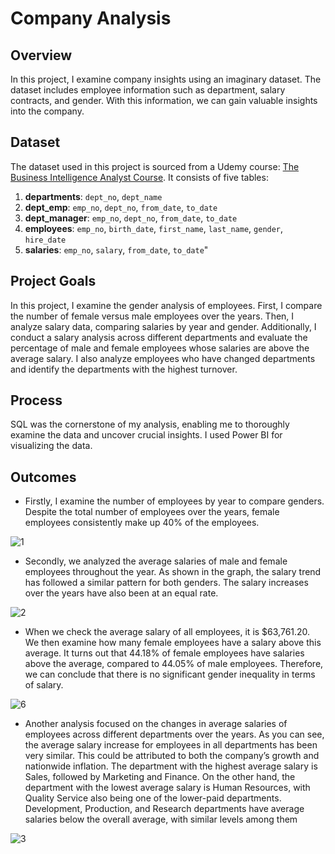 # Company Analysis

## Overview 

In this project, I examine company insights using an imaginary dataset. The dataset includes employee information such as department, salary contracts, and gender. With this information, we can gain valuable insights into the company.

## Dataset

The dataset used in this project is sourced from a Udemy course: [The Business Intelligence Analyst Course](https://www.udemy.com/course/the-business-intelligence-analyst-course-2018/?couponCode=KEEPLEARNING). It consists of five tables:
1. **departments**: `dept_no`, `dept_name`
2. **dept_emp**: `emp_no`, `dept_no`, `from_date`, `to_date`
3. **dept_manager**: `emp_no`, `dept_no`, `from_date`, `to_date`
4. **employees**: `emp_no`, `birth_date`, `first_name`, `last_name`, `gender`, `hire_date`
5. **salaries**: `emp_no`, `salary`, `from_date`, `to_date`"

## Project Goals

In this project, I examine the gender analysis of employees. First, I compare the number of female versus male employees over the years. Then, I analyze salary data, comparing salaries by year and gender. Additionally, I conduct a salary analysis across different departments and evaluate the percentage of male and female employees whose salaries are above the average salary. I also analyze employees who have changed departments and identify the departments with the highest turnover.

## Process

SQL was the cornerstone of my analysis, enabling me to thoroughly examine the data and uncover crucial insights. I used Power BI for visualizing the data.

## Outcomes

- Firstly, I examine the number of employees by year to compare genders. Despite the total number of employees over the years, female employees consistently make up 40% of the employees.

![1](https://github.com/user-attachments/assets/3865d10c-9700-49c0-b7ee-f199b8a70cee)

- Secondly, we analyzed the average salaries of male and female employees throughout the year. As shown in the graph, the salary trend has followed a similar pattern for both genders. The salary increases over the years have also been at an equal rate.

![2](https://github.com/user-attachments/assets/6944dbce-1629-4e77-b96b-c85b3aaacb33)

- When we check the average salary of all employees, it is $63,761.20. We then examine how many female employees have a salary above this average. It turns out that 44.18% of female employees have salaries above the average, compared to 44.05% of male employees. Therefore, we can conclude that there is no significant gender inequality in terms of salary.

![6](https://github.com/user-attachments/assets/4f0e1a5a-2e50-46a9-a052-c6c5dff2210f)


- Another analysis focused on the changes in average salaries of employees across different departments over the years. As you can see, the average salary increase for employees in all departments has been very similar. This could be attributed to both the company’s growth and nationwide inflation. The department with the highest average salary is Sales, followed by Marketing and Finance. On the other hand, the department with the lowest average salary is Human Resources, with Quality Service also being one of the lower-paid departments. Development, Production, and Research departments have average salaries below the overall average, with similar levels among them

![3](https://github.com/user-attachments/assets/85dfed34-5989-4200-9bf6-4d4978ffb307)



